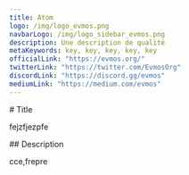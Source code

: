 ```yaml
---
title: Atom
logo: /img/logo_evmos.png
navbarLogo: /img/logo_sidebar_evmos.png
description: Une description de qualité
metaKeywords: key, key, key, key, key
officialLink: "https://evmos.org/"
twitterLink: "https://twitter.com/EvmosOrg"
discordLink: "https://discord.gg/evmos"
mediumLink: "https://medium.com/evmos"
---
```

\# Title

fejzfjezpfe

\## Description

cce,frepre